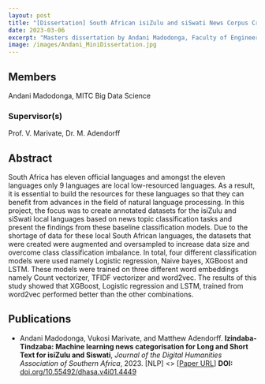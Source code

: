 ```yaml
---
layout: post
title: "[Dissertation] South African isiZulu and siSwati News Corpus Creation, Annotation and Categorisation"
date: 2023-03-06
excerpt: "Masters dissertation by Andani Madodonga, Faculty of Engineering, Built Environment and Information Technology University of Pretoria, Pretoria"
image: /images/Andani_MiniDissertation.jpg
---
```

## Members

Andani Madodonga, MITC Big Data Science

### Supervisor(s)

Prof. V. Marivate, Dr. M. Adendorff

## Abstract

South Africa has eleven official languages and amongst the eleven languages only 9 languages are local low-resourced languages. As a result, it is essential to build the resources for these languages so that they can benefit from advances in the field of natural language processing. In this project, the focus was to create annotated datasets for the isiZulu and siSwati local languages based on news topic classification tasks and present the findings from these baseline classification models. Due to the shortage of data for these local South African languages, the datasets that were created were augmented and oversampled to increase data size and overcome class classification imbalance. In total, four different classification models were used namely Logistic regression, Naive bayes, XGBoost and LSTM. These models were trained on three different word embeddings namely Count vectorizer, TFIDF vectorizer and word2vec. The results of this study showed that XGBoost, Logistic regression and LSTM, trained from word2vec performed better than the other combinations.

## Publications

* Andani Madodonga,  Vukosi Marivate, and  Matthew Adendorff. **Izindaba-Tindzaba: Machine learning news categorisation for Long and Short Text for isiZulu and Siswati**, *Journal of the Digital Humanities Association of Southern Africa*, 2023. [NLP] <> [[Paper URL](https://upjournals.up.ac.za/index.php/dhasa/article/view/4449)] **DOI:** [doi.org/10.55492/dhasa.v4i01.4449](https://dx.doi.org/doi.org/10.55492/dhasa.v4i01.4449)
